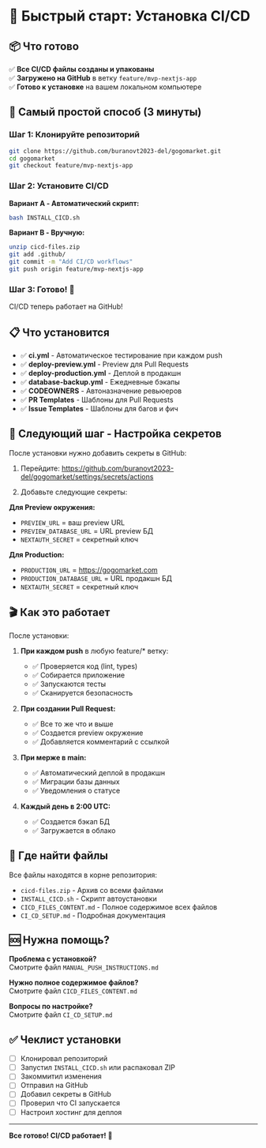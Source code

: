 # 🚀 Быстрый старт: Установка CI/CD

## 📦 Что готово

✅ **Все CI/CD файлы созданы и упакованы**  
✅ **Загружено на GitHub** в ветку `feature/mvp-nextjs-app`  
✅ **Готово к установке** на вашем локальном компьютере  

## 🎯 Самый простой способ (3 минуты)

### Шаг 1: Клонируйте репозиторий

```bash
git clone https://github.com/buranovt2023-del/gogomarket.git
cd gogomarket
git checkout feature/mvp-nextjs-app
```

### Шаг 2: Установите CI/CD

**Вариант A - Автоматический скрипт:**
```bash
bash INSTALL_CICD.sh
```

**Вариант B - Вручную:**
```bash
unzip cicd-files.zip
git add .github/
git commit -m "Add CI/CD workflows"
git push origin feature/mvp-nextjs-app
```

### Шаг 3: Готово! 🎉

CI/CD теперь работает на GitHub!

## 📋 Что установится

- ✅ **ci.yml** - Автоматическое тестирование при каждом push
- ✅ **deploy-preview.yml** - Preview для Pull Requests
- ✅ **deploy-production.yml** - Деплой в продакшн
- ✅ **database-backup.yml** - Ежедневные бэкапы
- ✅ **CODEOWNERS** - Автоназначение ревьюеров
- ✅ **PR Templates** - Шаблоны для Pull Requests
- ✅ **Issue Templates** - Шаблоны для багов и фич

## 🔧 Следующий шаг - Настройка секретов

После установки нужно добавить секреты в GitHub:

1. Перейдите: https://github.com/buranovt2023-del/gogomarket/settings/secrets/actions

2. Добавьте следующие секреты:

**Для Preview окружения:**
- `PREVIEW_URL` = ваш preview URL
- `PREVIEW_DATABASE_URL` = URL preview БД  
- `NEXTAUTH_SECRET` = секретный ключ

**Для Production:**
- `PRODUCTION_URL` = https://gogomarket.com
- `PRODUCTION_DATABASE_URL` = URL продакшн БД
- `NEXTAUTH_SECRET` = секретный ключ

## 🎬 Как это работает

После установки:

1. **При каждом push** в любую feature/* ветку:
   - ✅ Проверяется код (lint, types)
   - ✅ Собирается приложение
   - ✅ Запускаются тесты
   - ✅ Сканируется безопасность

2. **При создании Pull Request:**
   - ✅ Все то же что и выше
   - ✅ Создается preview окружение
   - ✅ Добавляется комментарий с ссылкой

3. **При мерже в main:**
   - ✅ Автоматический деплой в продакшн
   - ✅ Миграции базы данных
   - ✅ Уведомления о статусе

4. **Каждый день в 2:00 UTC:**
   - ✅ Создается бэкап БД
   - ✅ Загружается в облако

## 📁 Где найти файлы

Все файлы находятся в корне репозитория:

- `cicd-files.zip` - Архив со всеми файлами
- `INSTALL_CICD.sh` - Скрипт автоустановки
- `CICD_FILES_CONTENT.md` - Полное содержимое всех файлов
- `CI_CD_SETUP.md` - Подробная документация

## 🆘 Нужна помощь?

**Проблема с установкой?**  
Смотрите файл `MANUAL_PUSH_INSTRUCTIONS.md`

**Нужно полное содержимое файлов?**  
Смотрите файл `CICD_FILES_CONTENT.md`

**Вопросы по настройке?**  
Смотрите файл `CI_CD_SETUP.md`

## ✅ Чеклист установки

- [ ] Клонировал репозиторий
- [ ] Запустил `INSTALL_CICD.sh` или распаковал ZIP
- [ ] Закоммитил изменения
- [ ] Отправил на GitHub
- [ ] Добавил секреты в GitHub
- [ ] Проверил что CI запускается
- [ ] Настроил хостинг для деплоя

---

**Все готово! CI/CD работает! 🚀**
